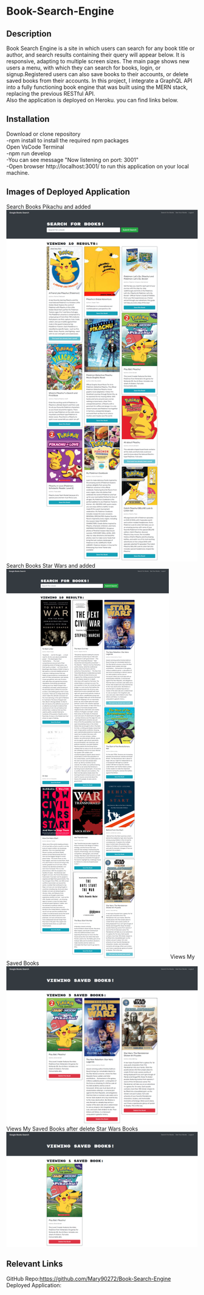 # Book-Search-Engine


## Description

Book Search Engine is a site in which users can search for any book title or author, and search results containing their query will appear below.  It is responsive, adapting to multiple screen sizes. The main page shows new users a menu, with which they can search for books, login, or signup.Registered users can also save books to their accounts, or delete saved books from their accounts.
 In this project, I integrate a GraphQL API into a fully functioning book engine that was built using the MERN stack, replacing the previous RESTful API.<br>
 Also the application is deployed on Heroku. you can find links below.
 <br>

 ## Installation

 Download or clone repository<br>
-npm install to install the required npm packages<br>
Open VsCode Terminal<br>
-npm run develop<br>
-You can see message "Now listening on port: 3001"<br>
-Open browser http://localhost:3001/ to run this application on your local machine.<br>

## Images of Deployed Application
Search Books Pikachu and added<br>
![alt text](assets/images/screencapture-localhost-3000-2023-03-20-11_07_39.png)
Search Books Star Wars and added<br>
![alt text](assets/images/screencapture-localhost-3000-2023-03-20-11_08_24.png)
Views My Saved Books<br>
![alt text](assets/images/screencapture-localhost-3000-saved-2023-03-20-11_08_47.png)
Views My Saved Books after delete Star Wars Books<br>
![alt text](assets/images/screencapture-localhost-3000-saved-2023-03-20-11_09_19.png)




## Relevant Links
GitHub Repo:https://github.com/Mary90272/Book-Search-Engine
<br>
Deployed Application:
<br>
